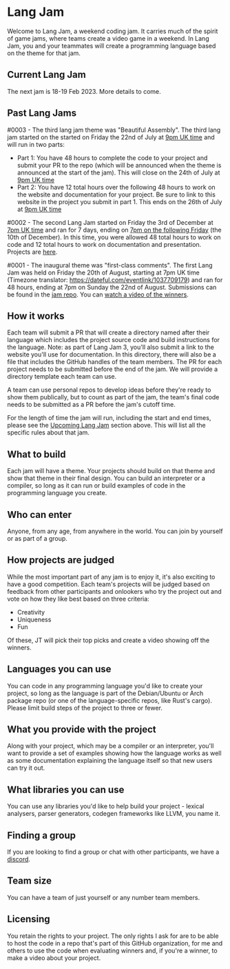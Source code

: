 # Lang Jam

Welcome to Lang Jam, a weekend coding jam. It carries much of the spirit of game jams, where teams create a video game in a weekend. In Lang Jam, you and your teammates will create a programming language based on the theme for that jam.

## Current Lang Jam

The next jam is 18-19 Feb 2023. More details to come.

## Past Lang Jams

#0003 - The third lang jam theme was "Beautiful Assembly". The third lang jam started on the started on Friday the 22nd of July at [9pm UK time](https://everytimezone.com/?t=62d9e880,4b0) and will run in two parts:

* Part 1: You have 48 hours to complete the code to your project and submit your PR to the repo (which will be announced when the theme is announced at the start of the jam). This will close on the 24th of July at [9pm UK time](https://everytimezone.com/?t=62dc8b80,4b0)
* Part 2: You have 12 total hours over the following 48 hours to work on the website and documentation for your project. Be sure to link to this website in the project you submit in part 1. This ends on the 26th of July at [9pm UK time](https://everytimezone.com/?t=62dddd00,a50)


#0002 - The second Lang Jam started on Friday the 3rd of December at [7pm UK time](https://everytimezone.com/?t=61a95e00,474) and ran for 7 days, ending on [7pm on the following Friday](https://everytimezone.com/?t=61b29880,474) (the 10th of December). In this time, you were allowed 48 total hours to work on code and 12 total hours to work on documentation and presentation. Projects are [here](https://github.com/langjam/jam0002).

#0001 - The inaugural theme was "first-class comments". The first Lang Jam was held on Friday the 20th of August, starting at 7pm UK time (Timezone translator: https://dateful.com/eventlink/1037709179) and ran for 48 hours, ending at 7pm on Sunday the 22nd of August. Submissions can be found in the [jam repo](https://github.com/langjam/jam0001). You can [watch a video of the winners](https://www.youtube.com/watch?v=j7VAw8UfMeA).

## How it works

Each team will submit a PR that will create a directory named after their language which includes the project source code and build instructions for the language. Note: as part of Lang Jam 3, you'll also submit a link to the website you'll use for documentation. In this directory, there will also be a file that includes the GitHub handles of the team members. The PR for each project needs to be submitted before the end of the jam. We will provide a directory template each team can use.

A team can use personal repos to develop ideas before they're ready to show them publically, but to count as part of the jam, the team's final code needs to be submitted as a PR before the jam's cutoff time.

For the length of time the jam will run, including the start and end times, please see the [Upcoming Lang Jam](#upcoming-lang-jam) section above. This will list all the specific rules about that jam.

## What to build

Each jam will have a theme. Your projects should build on that theme and show that theme in their final design. You can build an interpreter or a compiler, so long as it can run or build examples of code in the programming language you create.

## Who can enter

Anyone, from any age, from anywhere in the world. You can join by yourself or as part of a group.

## How projects are judged

While the most important part of any jam is to enjoy it, it's also exciting to have a good competition. Each team's projects will be judged based on feedback from other participants and onlookers who try the project out and vote on how they like best based on three criteria:

* Creativity
* Uniqueness
* Fun

Of these, JT will pick their top picks and create a video showing off the winners.

## Languages you can use

You can code in any programming language you'd like to create your project, so long as the language is part of the Debian/Ubuntu or Arch package repo (or one of the language-specific repos, like Rust's cargo). Please limit build steps of the project to three or fewer.

## What you provide with the project

Along with your project, which may be a compiler or an interpreter, you'll want to provide a set of examples showing how the language works as well as some documentation explaining the language itself so that new users can try it out.

## What libraries you can use

You can use any libraries you'd like to help build your project - lexical analysers, parser generators, codegen frameworks like LLVM, you name it.

## Finding a group

If you are looking to find a group or chat with other participants, we have a [discord](https://discord.gg/Stt48NYNbN).

## Team size

You can have a team of just yourself or any number team members.

## Licensing

You retain the rights to your project. The only rights I ask for are to be able to host the code in a repo that's part of this GitHub organization, for me and others to use the code when evaluating winners and, if you're a winner, to make a video about your project.
